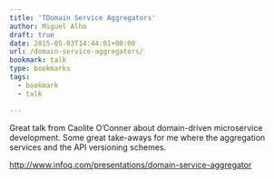 ```yaml
---
title: 'TDomain Service Aggregators'
author: Miguel Alho
draft: true
date: 2015-05-03T14:44:01+00:00
url: /domain-service-aggregators/
bookmark: talk
type: bookmarks
tags:
  - bookmark
  - talk

---
```

Great talk from Caolite O&#8217;Conner about domain-driven microservice development. Some great take-aways for me where the aggregation services and the API versioning schemes.

<http://www.infoq.com/presentations/domain-service-aggregator>

&nbsp;